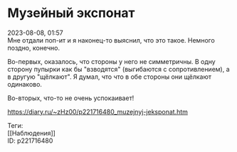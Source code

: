 Музейный экспонат
==================

   
 2023-08-08, 01:57   
  Мне отдали поп-ит и я наконец-то выяснил, что это такое. Немного поздно, конечно.   
   
 Во-первых, оказалось, что стороны у него не симметричны. В одну сторону пупырки как бы "взводятся" (выгибаются с сопротивлением), а в другую "щёлкают". Я думал, что что в обе стороны они щёлкают одинаково.   
   
 Во-вторых, что-то не очень успокаивает!   
    
 <https://diary.ru/~zHz00/p221716480_muzejnyj-jeksponat.htm>   
   
 Теги:   
 [[Наблюдения]]   
 ID: p221716480